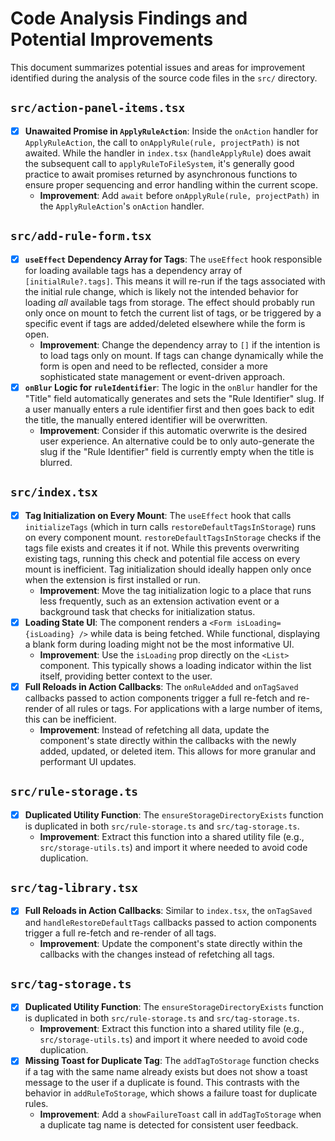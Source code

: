 # Code Analysis Findings and Potential Improvements

This document summarizes potential issues and areas for improvement identified during the analysis of the source code files in the `src/` directory.

## `src/action-panel-items.tsx`

- [x] **Unawaited Promise in `ApplyRuleAction`**: Inside the `onAction` handler for `ApplyRuleAction`, the call to `onApplyRule(rule, projectPath)` is not awaited. While the handler in `index.tsx` (`handleApplyRule`) does await the subsequent call to `applyRuleToFileSystem`, it's generally good practice to await promises returned by asynchronous functions to ensure proper sequencing and error handling within the current scope.
    *   **Improvement**: Add `await` before `onApplyRule(rule, projectPath)` in the `ApplyRuleAction`'s `onAction` handler.

## `src/add-rule-form.tsx`

- [x] **`useEffect` Dependency Array for Tags**: The `useEffect` hook responsible for loading available tags has a dependency array of `[initialRule?.tags]`. This means it will re-run if the tags associated with the initial rule change, which is likely not the intended behavior for loading *all* available tags from storage. The effect should probably run only once on mount to fetch the current list of tags, or be triggered by a specific event if tags are added/deleted elsewhere while the form is open.
    *   **Improvement**: Change the dependency array to `[]` if the intention is to load tags only on mount. If tags can change dynamically while the form is open and need to be reflected, consider a more sophisticated state management or event-driven approach.
- [x] **`onBlur` Logic for `ruleIdentifier`**: The logic in the `onBlur` handler for the "Title" field automatically generates and sets the "Rule Identifier" slug. If a user manually enters a rule identifier first and then goes back to edit the title, the manually entered identifier will be overwritten.
    *   **Improvement**: Consider if this automatic overwrite is the desired user experience. An alternative could be to only auto-generate the slug if the "Rule Identifier" field is currently empty when the title is blurred.

## `src/index.tsx`

- [x] **Tag Initialization on Every Mount**: The `useEffect` hook that calls `initializeTags` (which in turn calls `restoreDefaultTagsInStorage`) runs on every component mount. `restoreDefaultTagsInStorage` checks if the tags file exists and creates it if not. While this prevents overwriting existing tags, running this check and potential file access on every mount is inefficient. Tag initialization should ideally happen only once when the extension is first installed or run.
    *   **Improvement**: Move the tag initialization logic to a place that runs less frequently, such as an extension activation event or a background task that checks for initialization status.
- [x] **Loading State UI**: The component renders a `<Form isLoading={isLoading} />` while data is being fetched. While functional, displaying a blank form during loading might not be the most informative UI.
    *   **Improvement**: Use the `isLoading` prop directly on the `<List>` component. This typically shows a loading indicator within the list itself, providing better context to the user.
- [x] **Full Reloads in Action Callbacks**: The `onRuleAdded` and `onTagSaved` callbacks passed to action components trigger a full re-fetch and re-render of all rules or tags. For applications with a large number of items, this can be inefficient.
    *   **Improvement**: Instead of refetching all data, update the component's state directly within the callbacks with the newly added, updated, or deleted item. This allows for more granular and performant UI updates.

## `src/rule-storage.ts`

- [x] **Duplicated Utility Function**: The `ensureStorageDirectoryExists` function is duplicated in both `src/rule-storage.ts` and `src/tag-storage.ts`.
    *   **Improvement**: Extract this function into a shared utility file (e.g., `src/storage-utils.ts`) and import it where needed to avoid code duplication.

## `src/tag-library.tsx`

- [x] **Full Reloads in Action Callbacks**: Similar to `index.tsx`, the `onTagSaved` and `handleRestoreDefaultTags` callbacks passed to action components trigger a full re-fetch and re-render of all tags.
    *   **Improvement**: Update the component's state directly within the callbacks with the changes instead of refetching all tags.

## `src/tag-storage.ts`

- [x] **Duplicated Utility Function**: The `ensureStorageDirectoryExists` function is duplicated in both `src/rule-storage.ts` and `src/tag-storage.ts`.
    *   **Improvement**: Extract this function into a shared utility file (e.g., `src/storage-utils.ts`) and import it where needed to avoid code duplication.
- [x] **Missing Toast for Duplicate Tag**: The `addTagToStorage` function checks if a tag with the same name already exists but does not show a toast message to the user if a duplicate is found. This contrasts with the behavior in `addRuleToStorage`, which shows a failure toast for duplicate rules.
    *   **Improvement**: Add a `showFailureToast` call in `addTagToStorage` when a duplicate tag name is detected for consistent user feedback.
